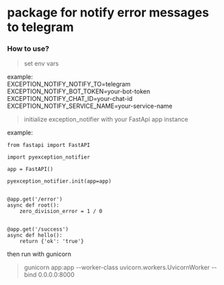 # package for notify error messages to telegram

### How to use?

> set env vars

example:\
EXCEPTION_NOTIFY_NOTIFY_TO=telegram\
EXCEPTION_NOTIFY_BOT_TOKEN=your-bot-token\
EXCEPTION_NOTIFY_CHAT_ID=your-chat-id\
EXCEPTION_NOTIFY_SERVICE_NAME=your-service-name

> initialize exception_notifier with your FastApi app instance

example:

```
from fastapi import FastAPI

import pyexception_notifier

app = FastAPI()

pyexception_notifier.init(app=app)


@app.get('/error')
async def root():
    zero_division_error = 1 / 0


@app.get('/success')
async def hello():
    return {'ok': 'true'}
```

then run with gunicorn
> gunicorn app:app --worker-class uvicorn.workers.UvicornWorker --bind 0.0.0.0:8000
